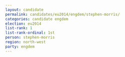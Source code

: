 ```yaml
---
layout: candidate
permalink: candidates/eu2014/engdem/stephen-morris/
categories: candidate engdem
election: eu2014
list-rank: 1
list-rank-ordinal: 1st
person: stephen-morris
region: north-west
party: engdem
---
```

